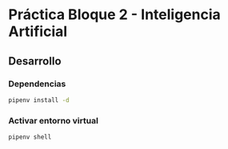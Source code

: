 # Práctica Bloque 2 - Inteligencia Artificial

## Desarrollo

### Dependencias

```bash
pipenv install -d
```

### Activar entorno virtual

```bash
pipenv shell
```
